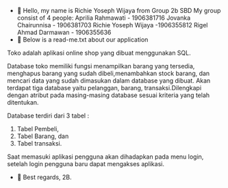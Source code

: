 - 👋 Hello, my name is Richie Yoseph Wijaya from Group 2b SBD
My group consist of 4 people:
Aprilia Rahmawati - 1906381716
Jovanka Chairunnisa - 1906381703
Richie Yoseph Wijaya -1906355812
Rigel Ahmad Darmawan - 1906355636
- 🌱 Below is a read-me.txt about our application

Toko adalah aplikasi online shop yang dibuat menggunakan SQL.

Database toko memiliki fungsi menampilkan barang yang tersedia, menghapus barang yang sudah
dibeli,menambahkan stock barang, dan mencari data yang sudah dimasukan dalam database yang dibuat.
Akan terdapat tiga database yaitu pelanggan, barang, transaksi.Dilengkapi dengan atribut pada
masing-masing database sesuai kriteria yang telah ditentukan.

Database terdiri dari 3 tabel :
1. Tabel Pembeli,
2. Tabel Barang, dan
3. Tabel transaksi.

Saat memasuki aplikasi pengguna akan dihadapkan pada menu login, setelah login pengguna baru
dapat mengakses aplikasi.

- 💞️ Best regards, 2B.

<!---
richieyw-ce/richieyw-ce is a ✨ special ✨ repository because its `README.md` (this file) appears on your GitHub profile.
You can click the Preview link to take a look at your changes.
--->
